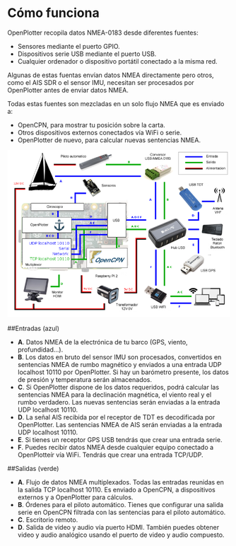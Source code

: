 # Cómo funciona

OpenPlotter recopila datos NMEA-0183 desde diferentes fuentes:

* Sensores mediante el puerto GPIO.
* Dispositivos serie USB mediante el puerto USB.
* Cualquier ordenador o dispositivo portátil conectado a la misma red.

Algunas de estas fuentas envían datos NMEA directamente pero otros, como el AIS SDR o el sensor IMU, necesitan ser procesados por OpenPlotter antes de enviar datos NMEA.

Todas estas fuentes son mezcladas en un solo flujo NMEA que es enviado a:

* OpenCPN, para mostrar tu posición sobre la carta.
* Otros dispositivos externos conectados vía WiFi o serie.
* OpenPlotter de nuevo, para calcular nuevas sentencias NMEA.

![](diagramES.png)

##Entradas (azul)
* **A**. Datos NMEA de la electrónica de tu barco (GPS, viento, profundidad...).
* **B**. Los datos en bruto del sensor IMU son procesados, convertidos en sentencias NMEA de rumbo magnético y enviados a una entrada UDP localhost 10110 por OpenPlotter. Si hay un barómetro presente, los datos de presión y temperatura serán almacenados.
* **C**. Si OpenPlotter dispone de los datos requeridos, podrá calcular las sentencias NMEA para la declinación magnética, el viento real y el rumbo verdadero. Las nuevas sentencias serán enviadas a la entrada UDP localhost 10110.
* **D**. La señal AIS recibida por el receptor de TDT es decodificada por OpenPlotter. Las sentencias NMEA de AIS serán enviadas a la entrada UDP localhost 10110.
* **E**. Si tienes un receptor GPS USB tendrás que crear una entrada serie.
* **F**. Puedes recibir datos NMEA desde cualquier equipo conectado a OpenPlotteír vía WiFi. Tendrás que crear una entrada TCP/UDP.

##Salidas (verde)
* **A**. Flujo de datos NMEA multiplexados. Todas las entradas reunidas en la salida TCP localhost 10110. Es enviado a OpenCPN, a dispositivos externos y a OpenPlotter para cálculos.
* **B**. Órdenes para el piloto automático. Tienes que configurar una salida serie en OpenCPN filtrada con las sentencias para el piloto automático.
* **C**. Escritorio remoto.
* **D**. Salida de video y audio vía puerto HDMI. También puedes obtener video y audio analógico usando el puerto de video y audio compuesto.

